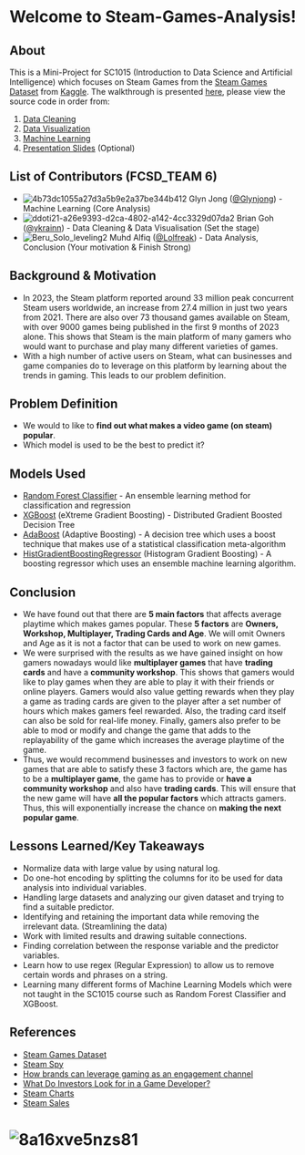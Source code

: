 # Welcome to Steam-Games-Analysis!
## About
This is a Mini-Project for SC1015 (Introduction to Data Science and Artificial Intelligence) which focuses on Steam Games from the [Steam Games Dataset](https://www.kaggle.com/datasets/nikdavis/steam-store-games?resource=download) from [Kaggle](https://www.kaggle.com). The walkthrough is presented [here](https://github.com/Lolfreak/Steam-Games-Analysis), please view the source code in order from:
1. [Data Cleaning](https://github.com/Lolfreak/Steam-Games-Analysis/blob/main/data-cleaning.ipynb)
2. [Data Visualization](https://github.com/Lolfreak/Steam-Games-Analysis/blob/main/data_visualization.ipynb)
3. [Machine Learning](https://github.com/Lolfreak/Steam-Games-Analysis/blob/main/MachineLearning.ipynb)
4. [Presentation Slides](https://github.com/Lolfreak/Steam-Games-Analysis/blob/main/FCSD%20Group%206%20SC1015%20Steam%20Games%20Analysis.pdf) (Optional)
## List of Contributors (FCSD_TEAM 6)
* ![4b73dc1055a27d3a5b9e2a37be344b412](https://github.com/Lolfreak/Steam-Games-Analysis/assets/70129212/39188377-9def-4118-8238-e70b6158a0c1) Glyn Jong ([@Glynjong](https://github.com/Glynjong)) - Machine Learning (Core Analysis)
* ![ddoti21-a26e9393-d2ca-4802-a142-4cc3329d07da2](https://github.com/Lolfreak/Steam-Games-Analysis/assets/70129212/4fea2ff8-b4e1-4a2b-9caa-06eb523ad547) Brian Goh ([@ykrainn](https://github.com/ykrainn)) - Data Cleaning & Data Visualisation (Set the stage)
* ![Beru_Solo_leveling2](https://github.com/Lolfreak/Steam-Games-Analysis/assets/70129212/29320996-d64d-4374-b3c7-638bb9b15668) Muhd Alfiq ([@Lolfreak](https://github.com/Lolfreak)) - Data Analysis, Conclusion (Your motivation & Finish Strong)
## Background & Motivation
- In 2023, the Steam platform reported around 33 million peak concurrent Steam users worldwide, an increase from 27.4 million in just two years from 2021. There are also over 73 thousand games available on Steam, with over 9000 games being published in the first 9 months of 2023 alone. This shows that Steam is the main platform of many gamers who would want to purchase and play many different varieties of games.
- With a high number of active users on Steam, what can businesses and game companies do to leverage on this platform by learning about the trends in gaming. This leads to our problem definition.
## Problem Definition
- We would to like to **find out what makes a video game (on steam) popular**.
- Which model is used to be the best to predict it?
## Models Used
- [Random Forest Classifier](https://scikit-learn.org/stable/modules/ensemble.html#random-forests) - An ensemble learning method for classification and regression
- [XGBoost](https://machinelearningmastery.com/feature-importance-and-feature-selection-with-xgboost-in-python/) (eXtreme Gradient Boosting) - Distributed Gradient Boosted Decision Tree
- [AdaBoost](https://scikit-learn.org/stable/modules/ensemble.html#adaboost) (Adaptive Boosting) - A decision tree which uses a boost technique that makes use of a statistical classification meta-algorithm
- [HistGradientBoostingRegressor](https://scikit-learn.org/stable/modules/ensemble.html) (Histogram Gradient Boosting) - A boosting regressor which uses an ensemble machine learning algorithm.
## Conclusion
- We have found out that there are **5 main factors** that affects average playtime which makes games popular. These **5 factors** are **Owners, Workshop, Multiplayer, Trading Cards and Age**. We will omit Owners and Age as it is not a factor that can be used to work on new games.
- We were surprised with the results as we have gained insight on how gamers nowadays would like **multiplayer games** that have **trading cards** and have a **community workshop**. This shows that gamers would like to play games when they are able to play it with their friends or online players. Gamers would also value getting rewards when they play a game as trading cards are given to the player after a set number of hours which makes gamers feel rewarded. Also, the trading card itself can also be sold for real-life money. Finally, gamers also prefer to be able to mod or modify and change the game that adds to the replayability of the game which increases the average playtime of the game.
- Thus, we would recommend businesses and investors to work on new games that are able to satisfy these 3 factors which are, the game has to be a **multiplayer game**, the game has to provide or **have a community workshop** and also have **trading cards**. This will ensure that the new game will have **all the popular factors** which attracts gamers. Thus, this will exponentially increase the chance on **making the next popular game**. 
## Lessons Learned/Key Takeaways
- Normalize data with large value by using natural log.
- Do one-hot encoding by splitting the columns for ito be used for data analysis into individual variables.
- Handling large datasets and analyzing our given dataset and trying to find a suitable predictor.
- Identifying and retaining the important data while removing the irrelevant data. (Streamlining the data)
- Work with limited results and drawing suitable connections.
- Finding correlation between the response variable and the predictor variables.
- Learn how to use regex (Regular Expression) to allow us to remove certain words and phrases on a string.
- Learning many different forms of Machine Learning Models which were not taught in the SC1015 course such as Random Forest Classifier and XGBoost.
## References
- [Steam Games Dataset](https://www.kaggle.com/datasets/nikdavis/steam-store-games?resource=download)
- [Steam Spy](https://steamspy.com)
- [How brands can leverage gaming as an engagement channel](https://www.warc.com/newsandopinion/opinion/how-brands-can-leverage-gaming-as-an-engagement-channel/en-gb/3931)
- [What Do Investors Look for in a Game Developer?](https://www.gamedeveloper.com/business/what-do-investors-look-for-in-a-game-developer-)
- [Steam Charts](https://steamdb.info/charts/)
- [Steam Sales](https://steamdb.info/sales/)
# ![8a16xve5nzs81](https://github.com/Lolfreak/Steam-Games-Analysis/assets/70129212/2bda4f79-751f-4f6d-8644-9b569c2c0210)
